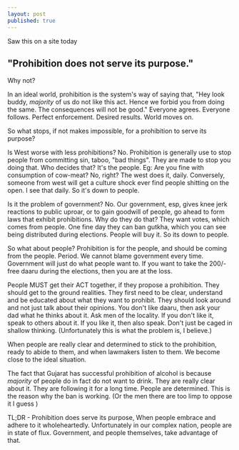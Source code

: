 ```yaml
---
layout: post
published: true
---
```


Saw this on a site today
## "Prohibition does not serve its purpose."

Why not?

In an ideal world, prohibition is the system's way of saying that, "Hey look buddy, *majority* of us do not like this act. Hence we forbid you from doing the same. The consequences will not be good." Everyone agrees. Everyone follows. Perfect enforcement. Desired results. World moves on.

So what stops, if not makes impossible, for a prohibition to serve its purpose? 

Is West worse with less prohibitions?
No.
Prohibition is generally use to stop people from committing sin, taboo, "bad things". They are made to stop you doing that. Who decides that? It's the people. Eg: Are you fine with consumption of cow-meat? No, right? The west does it, daily. Conversely, someone from west will get a culture shock ever find people shitting on the open. I see that daily. So it's down to people.

Is it the problem of government? 
No.
Our government, esp, gives knee jerk reactions to public uproar, or to gain goodwill of people, go ahead to form laws that exhibit prohibitions. Why do they do that? They want votes, which comes from people. One fine day they can ban gutkha, which you can see being distributed during elections. People will buy it. So its down to people.

So what about people?
Prohibition is for the people, and should be coming from the people. Period. We cannot blame government every time. Government will just do what people want to. If you want to take the 200/- free daaru during the elections, then you are at the loss. 

People MUST get their ACT together, if they propose a prohibition. They should get to the ground realities. They first need to be clear, understand and be educated about what they want to prohibit. They should look around and not just talk about their opinions. You don't like daaru, then ask your dad what he thinks about it. Ask men of the locality. If you don't like it, speak to others about it. If you like it, then also speak. Don't just be caged in shallow thinking. (Unfortunately this is what the problem is, I believe.)

When people are really clear and determined to stick to the prohibition, ready to abide to them, and when lawmakers listen to them. We become close to the ideal situation. 

The fact that Gujarat has successful prohibition of alcohol is because *majority* of people do in fact do not want to drink. They are really clear about it. They are following it for a long time. People are determined. This is the reason why the ban is working. (Or the men there are too limp to oppose it I guess  )

TL;DR - Prohibition does serve its purpose, When people embrace and adhere to it wholeheartedly. Unfortunately in our complex nation, people are in state of flux. Government, and people themselves, take advantage of that.